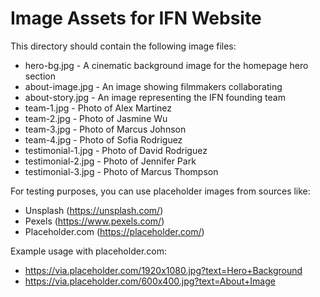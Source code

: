 # Image Assets for IFN Website

This directory should contain the following image files:

- hero-bg.jpg - A cinematic background image for the homepage hero section
- about-image.jpg - An image showing filmmakers collaborating
- about-story.jpg - An image representing the IFN founding team
- team-1.jpg - Photo of Alex Martinez
- team-2.jpg - Photo of Jasmine Wu
- team-3.jpg - Photo of Marcus Johnson
- team-4.jpg - Photo of Sofia Rodriguez
- testimonial-1.jpg - Photo of David Rodriguez
- testimonial-2.jpg - Photo of Jennifer Park
- testimonial-3.jpg - Photo of Marcus Thompson

For testing purposes, you can use placeholder images from sources like:
- Unsplash (https://unsplash.com/)
- Pexels (https://www.pexels.com/)
- Placeholder.com (https://placeholder.com/)

Example usage with placeholder.com:
- https://via.placeholder.com/1920x1080.jpg?text=Hero+Background
- https://via.placeholder.com/600x400.jpg?text=About+Image